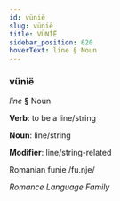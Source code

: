 ```yaml
---
id: vünië
slug: vünië
title: VÜNİË
sidebar_position: 620
hoverText: line § Noun
---
```


### vünië

*line* **§** Noun

**Verb**: to be a line/string

**Noun**: line/string

**Modifier**: line/string-related

Romanian funie /fu.nje/

*Romance Language Family*